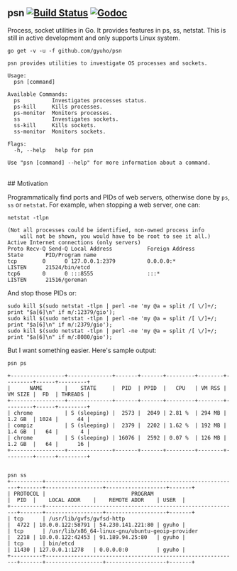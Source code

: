 ## psn [![Build Status](https://img.shields.io/travis/gyuho/psn.svg?style=flat-square)](https://travis-ci.org/gyuho/psn) [![Godoc](http://img.shields.io/badge/go-documentation-blue.svg?style=flat-square)](https://godoc.org/github.com/gyuho/psn)

Process, socket utilities in Go. It provides features in ps, ss, netstat.
This is still in active development and only supports Linux system.

```
go get -v -u -f github.com/gyuho/psn
```

```
psn provides utilities to investigate OS processes and sockets.

Usage:
  psn [command]

Available Commands:
  ps          Investigates processes status.
  ps-kill     Kills processes.
  ps-monitor  Monitors processes.
  ss          Investigates sockets.
  ss-kill     Kills sockets.
  ss-monitor  Monitors sockets.

Flags:
  -h, --help   help for psn

Use "psn [command] --help" for more information about a command.
```

<br>
## Motivation

Programmatically find ports and PIDs of web servers, otherwise done
by `ps`, `ss` or `netstat`. For example, when stopping a web server, one can:

```
netstat -tlpn

(Not all processes could be identified, non-owned process info
	will not be shown, you would have to be root to see it all.)
Active Internet connections (only servers)
Proto Recv-Q Send-Q Local Address           Foreign Address         State       PID/Program name
tcp        0      0 127.0.0.1:2379          0.0.0.0:*               LISTEN      21524/bin/etcd
tcp6       0      0 :::8555                 :::*                    LISTEN      21516/goreman
```

And stop those PIDs or:

```
sudo kill $(sudo netstat -tlpn | perl -ne 'my @a = split /[ \/]+/; print "$a[6]\n" if m/:12379/gio');
sudo kill $(sudo netstat -tlpn | perl -ne 'my @a = split /[ \/]+/; print "$a[6]\n" if m/:2379/gio');
sudo kill $(sudo netstat -tlpn | perl -ne 'my @a = split /[ \/]+/; print "$a[6]\n" if m/:8080/gio');
```

But I want something easier. Here's sample output:

```
psn ps

+-----------------+--------------+-------+-------+---------+--------+---------+------+---------+
|      NAME       |    STATE     |  PID  | PPID  |   CPU   | VM RSS | VM SIZE |  FD  | THREADS |
+-----------------+--------------+-------+-------+---------+--------+---------+------+---------+
| chrome          | S (sleeping) |  2573 |  2049 | 2.81 %  | 294 MB | 1.2 GB  | 1024 |      44 |
| compiz          | S (sleeping) |  2379 |  2202 | 1.62 %  | 192 MB | 1.4 GB  |   64 |       4 |
| chrome          | S (sleeping) | 16076 |  2592 | 0.07 %  | 126 MB | 1.2 GB  |   64 |      16 |
+-----------------+--------------+-------+-------+---------+--------+---------+------+---------+


psn ss
+----------+-------------------------------------------------------------+-------+------------------+-------------------+-------+
| PROTOCOL |                           PROGRAM                           |  PID  |    LOCAL ADDR    |    REMOTE ADDR    | USER  |
+----------+-------------------------------------------------------------+-------+------------------+-------------------+-------+
| tcp      | /usr/lib/gvfs/gvfsd-http                                    |  4722 | 10.0.0.122:58791 | 54.230.141.221:80 | gyuho |
| tcp      | /usr/lib/x86_64-linux-gnu/ubuntu-geoip-provider             |  2218 | 10.0.0.122:42453 | 91.189.94.25:80   | gyuho |
| tcp      | bin/etcd                                                    | 11430 | 127.0.0.1:1278   | 0.0.0.0:0         | gyuho |
+----------+-------------------------------------------------------------+-------+------------------+-------------------+-------+
```
